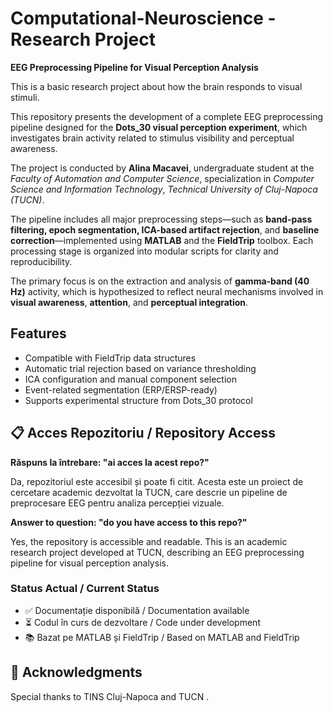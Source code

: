 # Computational-Neuroscience  -  Research Project 
**EEG Preprocessing Pipeline for Visual Perception Analysis** 

This is a basic research project about how the brain responds to visual stimuli.

This repository presents the development of a complete EEG preprocessing pipeline designed for the **Dots_30 visual perception experiment**, which investigates brain activity related to stimulus visibility and perceptual awareness.

The project is conducted by **Alina Macavei**, undergraduate student at the *Faculty of Automation and Computer Science*, specialization in *Computer Science and Information Technology*, *Technical University of Cluj-Napoca (TUCN)*.

The pipeline includes all major preprocessing steps—such as **band-pass filtering, epoch segmentation, ICA-based artifact rejection**, and **baseline correction**—implemented using **MATLAB** and the **FieldTrip** toolbox. Each processing stage is organized into modular scripts for clarity and reproducibility.

The primary focus is on the extraction and analysis of **gamma-band (40 Hz)** activity, which is hypothesized to reflect neural mechanisms involved in **visual awareness**, **attention**, and **perceptual integration**.

## Features
- Compatible with FieldTrip data structures  
- Automatic trial rejection based on variance thresholding  
- ICA configuration and manual component selection  
- Event-related segmentation (ERP/ERSP-ready)  
- Supports experimental structure from Dots_30 protocol  

## 📋 Acces Repozitoriu / Repository Access

**Răspuns la întrebare: "ai acces la acest repo?"**

Da, repozitoriul este accesibil și poate fi citit. Acesta este un proiect de cercetare academic dezvoltat la TUCN, care descrie un pipeline de preprocesare EEG pentru analiza percepției vizuale.

**Answer to question: "do you have access to this repo?"**

Yes, the repository is accessible and readable. This is an academic research project developed at TUCN, describing an EEG preprocessing pipeline for visual perception analysis.

### Status Actual / Current Status
- ✅ Documentație disponibilă / Documentation available
- ⏳ Codul în curs de dezvoltare / Code under development
- 📚 Bazat pe MATLAB și FieldTrip / Based on MATLAB and FieldTrip

## 🙏 Acknowledgments
Special thanks to TINS Cluj-Napoca and TUCN .
